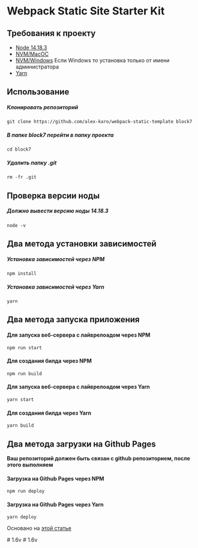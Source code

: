 # Webpack Static Site Starter Kit

## Требования к проекту
- [Node 14.18.3](https://nodejs.org/download/release/v14.18.3/)
- [NVM/MacOC](https://tecadmin.net/install-nvm-macos-with-homebrew/)
- [NVM/Windows](https://github.com/coreybutler/nvm-windows/releases) Если Windows то установка только от имени администратора
- [Yarn](https://yarnpkg.com/)

## Использование
##### Клонировать репозиторий
```
git clone https://github.com/alex-karo/webpack-static-template block7
```
##### В папке block7 перейти в папку проекта
```
cd block7
```
##### Удалить папку .git
```
rm -fr .git
```

## Проверка версии ноды
##### Должно вывести версию ноды 14.18.3
```
node -v
```

## Два метода установки зависимостей
##### Установка зависимостей через NPM

```
npm install
```
##### Установка зависимостей через Yarn
```
yarn
```

## Два метода запуска приложения
#### Для запуска веб-сервера с лайврелоадом через NPM
```
npm run start
```
#### Для создания билда через NPM
```
npm run build
```


#### Для запуска веб-сервера с лайврелоадом через Yarn
```
yarn start
```
#### Для создания билда через Yarn
```
yarn build
```

## Два метода загрузки на Github Pages
**Ваш репозиторий должен быть связан с github репозиторием, после этого выполняем**
#### Загрузка на Github Pages через NPM
```
npm run deploy
```
#### Загрузка на Github Pages через Yarn
```
yarn deploy
```

Основано на [этой статье](https://hackernoon.com/lets-start-with-webpack-4-91a0f1dba02e)

#   1 . 6 v  
 #   1 . 6 v  
 
